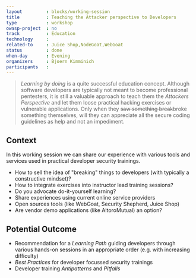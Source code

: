 ```yaml
---
layout         : blocks/working-session
title          : Teaching the Attacker perspective to Developers
type           : workshop
owasp-project  : no
track          : Education
technology     :
related-to     : Juice Shop,NodeGoat,WebGoat
status         : done
when-day       : Evening
organizers     : Bjoern Kimminich
participants   :
---
```


> _Learning by doing_ is a quite successful education concept. Although
> software developers are typically not meant to become professional
> pentesters, it is still a valuable approach to teach them the
> _Attackers Perspective_ and let them loose practical hacking exercises
> or vulnerable applications. Only when they ~~saw something
> break~~broke something themselves, will they can appreciate all the
> secure coding guidelines as help and not an impediment.

## Context

In this working session we can share our experience with various tools
and services used in practical developer security trainings.

- How to sell the idea of "breaking" things to developers (with
  typically a constructive mindset)?
- How to integrate exercises into instructor lead training sessions?
- Do you advocate do-it-yourself learning?
- Share experiences using current online service providers
- Open sources tools (like WebGoat, Security Shepherd, Juice Shop)
- Are vendor demo applications (like AltoroMutual) an option?

## Potential Outcome

- Recommendation for a _Learning Path_ guiding developers through
  various hands-on sessions in an appropriate order (e.g. with
  increasing difficulty)
- _Best Practices_ for developer focussed security trainings
- Developer training _Antipatterns_ and _Pitfalls_
